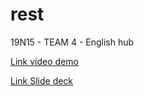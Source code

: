# rest
19N15 - TEAM 4 - English hub
<p><a href="https://drive.google.com/drive/folders/1YqEF_Hg_rarhaVBuGurN763l_oWoJ_22?usp=share_link">Link video demo</a></p>
<p><a href="https://l.facebook.com/l.php?u=https%3A%2F%2Fwww.canva.com%2Fdesign%2FDAFSkUVrAzk%2FbiuzPOCf1fUVlatN_wyVag%2Fview%3Futm_content%3DDAFSkUVrAzk%26utm_campaign%3Ddesignshare%26utm_medium%3Dlink2%26utm_source%3Dsharebutton%26fbclid%3DIwAR1JLrkgeinHvSDQm2D3Ja5Ii6N9IeeM9nlV-875CsBiGq3jElqiEh4NQYw&h=AT2EPTBO1D_ZzW1NJIHdv88Y35uhSINMt780BNPH4IOiD7CPw23t1Eh0pAtq0_679FPv2SEjtmPRu5yPEhDUg_h_Md1yKtrIcDJB1S-HX_TP71O1N7oJ3APdXMZxBLnsfC9RTA">Link Slide deck</a></p>
